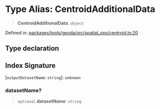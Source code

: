 # Type Alias: CentroidAdditionalData

> **CentroidAdditionalData**: `object`

Defined in: [packages/tools/geoda/src/spatial\_ops/centroid.ts:20](https://github.com/GeoDaCenter/openassistant/blob/37d127dc7a76d6b5cf9de906c055e4c904e3dfed/packages/tools/geoda/src/spatial_ops/centroid.ts#L20)

## Type declaration

## Index Signature

\[`outputDatasetName`: `string`\]: `unknown`

### datasetName?

> `optional` **datasetName**: `string`
